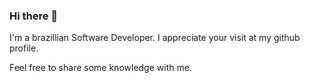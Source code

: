 ### Hi there 👋

I'm a brazillian Software Developer. I appreciate your visit at my github profile.

Feel free to share some knowledge with me.
